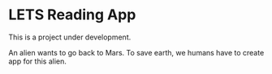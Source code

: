 # LETS Reading App
This is a project under development. 

An alien wants to go back to Mars. To save earth, we humans have to create app for this alien.
